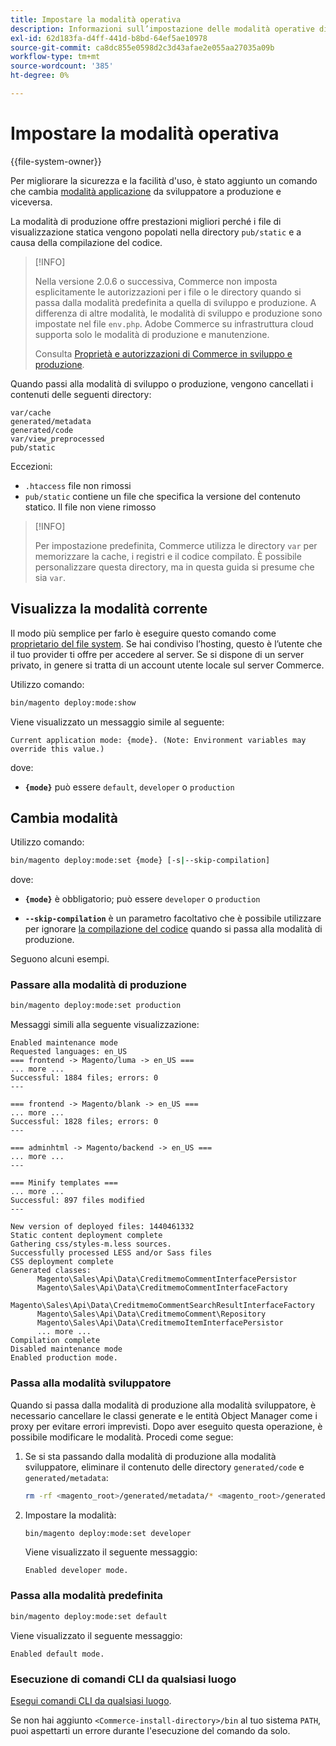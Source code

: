 ```yaml
---
title: Impostare la modalità operativa
description: Informazioni sull’impostazione delle modalità operative di Adobe Commerce.
exl-id: 62d183fa-d4ff-441d-b8bd-64ef5ae10978
source-git-commit: ca8dc855e0598d2c3d43afae2e055aa27035a09b
workflow-type: tm+mt
source-wordcount: '385'
ht-degree: 0%

---
```


# Impostare la modalità operativa

{{file-system-owner}}

Per migliorare la sicurezza e la facilità d&#39;uso, è stato aggiunto un comando che cambia [modalità applicazione](../bootstrap/application-modes.md) da sviluppatore a produzione e viceversa.

La modalità di produzione offre prestazioni migliori perché i file di visualizzazione statica vengono popolati nella directory `pub/static` e a causa della compilazione del codice.

>[!INFO]
>
>Nella versione 2.0.6 o successiva, Commerce non imposta esplicitamente le autorizzazioni per i file o le directory quando si passa dalla modalità predefinita a quella di sviluppo e produzione. A differenza di altre modalità, le modalità di sviluppo e produzione sono impostate nel file `env.php`. Adobe Commerce su infrastruttura cloud supporta solo le modalità di produzione e manutenzione.
>
>Consulta [Proprietà e autorizzazioni di Commerce in sviluppo e produzione](../deployment/file-system-permissions.md).

Quando passi alla modalità di sviluppo o produzione, vengono cancellati i contenuti delle seguenti directory:

```
var/cache
generated/metadata
generated/code
var/view_preprocessed
pub/static
```

Eccezioni:

- `.htaccess` file non rimossi
- `pub/static` contiene un file che specifica la versione del contenuto statico. Il file non viene rimosso

>[!INFO]
>
>Per impostazione predefinita, Commerce utilizza le directory `var` per memorizzare la cache, i registri e il codice compilato. È possibile personalizzare questa directory, ma in questa guida si presume che sia `var`.

## Visualizza la modalità corrente

Il modo più semplice per farlo è eseguire questo comando come [proprietario del file system](../../installation/prerequisites/file-system/overview.md). Se hai condiviso l’hosting, questo è l’utente che il tuo provider ti offre per accedere al server. Se si dispone di un server privato, in genere si tratta di un account utente locale sul server Commerce.

Utilizzo comando:

```bash
bin/magento deploy:mode:show
```

Viene visualizzato un messaggio simile al seguente:

```
Current application mode: {mode}. (Note: Environment variables may override this value.)
```

dove:

- **`{mode}`** può essere `default`, `developer` o `production`

## Cambia modalità

Utilizzo comando:

```bash
bin/magento deploy:mode:set {mode} [-s|--skip-compilation]
```

dove:

- **`{mode}`** è obbligatorio; può essere `developer` o `production`

- **`--skip-compilation`** è un parametro facoltativo che è possibile utilizzare per ignorare [la compilazione del codice](../cli/code-compiler.md) quando si passa alla modalità di produzione.

Seguono alcuni esempi.

### Passare alla modalità di produzione

```bash
bin/magento deploy:mode:set production
```

Messaggi simili alla seguente visualizzazione:

```
Enabled maintenance mode
Requested languages: en_US
=== frontend -> Magento/luma -> en_US ===
... more ...
Successful: 1884 files; errors: 0
---

=== frontend -> Magento/blank -> en_US ===
... more ...
Successful: 1828 files; errors: 0
---

=== adminhtml -> Magento/backend -> en_US ===
... more ...
---

=== Minify templates ===
... more ...
Successful: 897 files modified
---

New version of deployed files: 1440461332
Static content deployment complete
Gathering css/styles-m.less sources.
Successfully processed LESS and/or Sass files
CSS deployment complete
Generated classes:
      Magento\Sales\Api\Data\CreditmemoCommentInterfacePersistor
      Magento\Sales\Api\Data\CreditmemoCommentInterfaceFactory
      Magento\Sales\Api\Data\CreditmemoCommentSearchResultInterfaceFactory
      Magento\Sales\Api\Data\CreditmemoComment\Repository
      Magento\Sales\Api\Data\CreditmemoItemInterfacePersistor
      ... more ...
Compilation complete
Disabled maintenance mode
Enabled production mode.
```

### Passa alla modalità sviluppatore

Quando si passa dalla modalità di produzione alla modalità sviluppatore, è necessario cancellare le classi generate e le entità Object Manager come i proxy per evitare errori imprevisti. Dopo aver eseguito questa operazione, è possibile modificare le modalità. Procedi come segue:

1. Se si sta passando dalla modalità di produzione alla modalità sviluppatore, eliminare il contenuto delle directory `generated/code` e `generated/metadata`:

   ```bash
   rm -rf <magento_root>/generated/metadata/* <magento_root>/generated/code/*
   ```

1. Impostare la modalità:

   ```bash
   bin/magento deploy:mode:set developer
   ```

   Viene visualizzato il seguente messaggio:

   ```
   Enabled developer mode.
   ```

### Passa alla modalità predefinita

```bash
bin/magento deploy:mode:set default
```

Viene visualizzato il seguente messaggio:

```
Enabled default mode.
```

### Esecuzione di comandi CLI da qualsiasi luogo

[Esegui comandi CLI da qualsiasi luogo](../cli/config-cli.md#config-install-cli-first).

Se non hai aggiunto `<Commerce-install-directory>/bin` al tuo sistema `PATH`, puoi aspettarti un errore durante l&#39;esecuzione del comando da solo.
